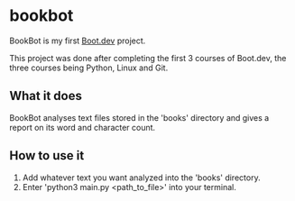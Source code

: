 # bookbot

BookBot is my first [Boot.dev](https://www.boot.dev) project.

This project was done after completing the first 3 courses of Boot.dev, the three courses being Python, Linux and Git.

## What it does
BookBot analyses text files stored in the 'books' directory and gives a report on its word and character count.

## How to use it
1) Add whatever text you want analyzed into the 'books' directory.
2) Enter 'python3 main.py <path_to_file>' into your terminal.
